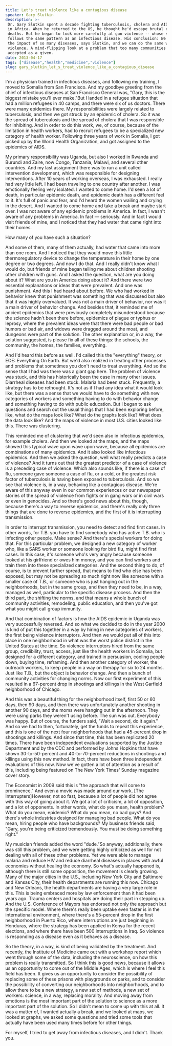 ```yaml
---
title: Let's treat violence like a contagious disease
speaker: Gary Slutkin
description: >-
 Dr. Gary Slutkin spent a decade fighting tuberculosis, cholera and AIDS epidemics
 in Africa. When he returned to the US, he thought he'd escape brutal epidemic
 deaths. But he began to look more carefully at gun violence -- whose spread
 follows the same pattern as an infectious disease. His conclusion: We've reversed
 the impact of so many diseases, says Slutkin, and we can do the same with
 violence. A mind-flipping look at a problem that too many communities have
 accepted as a given.
date: 2013-04-17
tags: ["disease","health","medicine","violence"]
slug: gary_slutkin_let_s_treat_violence_like_a_contagious_disease
---
```


I'm a physician trained in infectious diseases, and following my training, I moved to
Somalia from San Francisco. And my goodbye greeting from the chief of infectious diseases
at San Francisco General was, "Gary, this is the biggest mistake you'll ever make."But I
landed in a refugee situation that had a million refugees in 40 camps, and there were six
of us doctors. There were many epidemics there. My responsibilities were largely related
to tuberculosis, and then we got struck by an epidemic of cholera. So it was the spread of
tuberculosis and the spread of cholera that I was responsible for inhibiting. And in order
to do this work, we, of course, because of the limitation in health workers, had to
recruit refugees to be a specialized new category of health worker. Following three years
of work in Somalia, I got picked up by the World Health Organization, and got assigned to
the epidemics of AIDS.

My primary responsibility was Uganda, but also I worked in Rwanda and Burundi and Zaire,
now Congo, Tanzania, Malawi, and several other countries. And my last assignment there was
to run a unit called intervention development, which was responsible for designing
interventions. After 10 years of working overseas, I was exhausted. I really had very
little left. I had been traveling to one country after another. I was emotionally feeling
very isolated. I wanted to come home. I'd seen a lot of death, in particular epidemic
death, and epidemic death has a different feel to it. It's full of panic and fear, and I'd
heard the women wailing and crying in the desert. And I wanted to come home and take a
break and maybe start over. I was not aware of any epidemic problems in America. In fact, I
wasn't aware of any problems in America. In fact — seriously. And in fact I would visit
friends of mine, and I noticed that they had water that came right into their
homes.

How many of you have such a situation? 

And some of them, many of them actually, had water that came into more than one room. And
I noticed that they would move this little thermoregulatory device to change the
temperature in their home by one degree or two degrees. And now I do that. And I really
didn't know what I would do, but friends of mine began telling me about children shooting
other children with guns. And I asked the question, what are you doing about it? What are
you in America doing about it? And there were two essential explanations or ideas that
were prevalent. And one was punishment. And this I had heard about before. We who had
worked in behavior knew that punishment was something that was discussed but also that it
was highly overvalued. It was not a main driver of behavior, nor was it a main driver of
behavior change. And besides that, it reminded me of ancient epidemics that were
previously completely misunderstood because the science hadn't been there before,
epidemics of plague or typhus or leprosy, where the prevalent ideas were that there were
bad people or bad humors or bad air, and widows were dragged around the moat, and dungeons
were part of the solution. The other explanation or, in a way, the solution suggested, is
please fix all of these things: the schools, the community, the homes, the families,
everything.

And I'd heard this before as well. I'd called this the "everything" theory, or EOE:
Everything On Earth. But we'd also realized in treating other processes and problems that
sometimes you don't need to treat everything. And so the sense that I had was there was a
giant gap here. The problem of violence was stuck, and this has historically been the case
in many other issues. Diarrheal diseases had been stuck. Malaria had been stuck.
Frequently, a strategy has to be rethought. It's not as if I had any idea what it would
look like, but there was a sense that we would have to do something with new categories of
workers and something having to do with behavior change and something having to do with
public education. But I began to ask questions and search out the usual things that I had
been exploring before, like, what do the maps look like? What do the graphs look like?
What does the data look like? And the maps of violence in most U.S. cities looked like
this. There was clustering.

This reminded me of clustering that we'd seen also in infectious epidemics, for example
cholera. And then we looked at the maps, and the maps showed this typical wave upon wave
upon wave, because all epidemics are combinations of many epidemics. And it also looked
like infectious epidemics. And then we asked the question, well what really predicts a
case of violence? And it turns out that the greatest predictor of a case of violence is a
preceding case of violence. Which also sounds like, if there is a case of flu, someone
gave someone a case of flu, or a cold, or the greatest risk factor of tuberculosis is
having been exposed to tuberculosis. And so we see that violence is, in a way, behaving
like a contagious disease. We're aware of this anyway even in our common experiences or
our newspaper stories of the spread of violence from fights or in gang wars or in civil
wars or even in genocides. And so there's good news about this, though, because there's a
way to reverse epidemics, and there's really only three things that are done to reverse
epidemics, and the first of it is interrupting transmission.

In order to interrupt transmission, you need to detect and find first cases. In other
words, for T.B. you have to find somebody who has active T.B. who is infecting other
people. Make sense? And there's special workers for doing that. For this particular
problem, we designed a new category of worker who, like a SARS worker or someone looking
for bird flu, might find first cases. In this case, it's someone who's very angry because
someone looked at his girlfriend or owes him money, and you can find workers and train
them into these specialized categories. And the second thing to do, of course, is to
prevent further spread, that means to find who else has been exposed, but may not be
spreading so much right now like someone with a smaller case of T.B., or someone who is
just hanging out in the neighborhoods, but in the same group, and then they need to be, in
a way, managed as well, particular to the specific disease process. And then the third
part, the shifting the norms, and that means a whole bunch of community activities,
remodeling, public education, and then you've got what you might call group
immunity.

And that combination of factors is how the AIDS epidemic in Uganda was very successfully
reversed. And so what we decided to do in the year 2000 is kind of put this together in a
way by hiring in new categories of workers, the first being violence interruptors. And
then we would put all of this into place in one neighborhood in what was the worst police
district in the United States at the time. So violence interruptors hired from the same
group, credibility, trust, access, just like the health workers in Somalia, but designed
for a different category, and trained in persuasion, cooling people down, buying time,
reframing. And then another category of worker, the outreach workers, to keep people in a
way on therapy for six to 24 months. Just like T.B., but the object is behavior change.
And then a bunch of community activities for changing norms. Now our first experiment of
this resulted in a 67-percent drop in shootings and killings in the West Garfield
neighborhood of Chicago.

And this was a beautiful thing for the neighborhood itself, first 50 or 60 days, then 90
days, and then there was unfortunately another shooting in another 90 days, and the moms
were hanging out in the afternoon. They were using parks they weren't using before. The
sun was out. Everybody was happy. But of course, the funders said, "Wait a second, do it
again." And so we had to then, fortunately, get the funds to repeat this experience, and
this is one of the next four neighborhoods that had a 45-percent drop in shootings and
killings. And since that time, this has been replicated 20 times. There have been
independent evaluations supported by the Justice Department and by the CDC and performed
by Johns Hopkins that have shown 30-to-50-percent and 40-to-70-percent reductions in
shootings and killings using this new method. In fact, there have been three independent
evaluations of this now. Now we've gotten a lot of attention as a result of this, including
being featured on The New York Times' Sunday magazine cover story.

The Economist in 2009 said this is "the approach that will come to prominence." And even a
movie was made around our work. [The Interrupters]However, not so fast, because a lot of
people did not agree with this way of going about it. We got a lot of criticism, a lot of
opposition, and a lot of opponents. In other words, what do you mean, health problem? What
do you mean, epidemic? What do you mean, no bad guys? And there's whole industries
designed for managing bad people. What do you mean, hiring people who have backgrounds? My
business friends said, "Gary, you're being criticized tremendously. You must be doing
something right."

My musician friends added the word "dude."So anyway, additionally, there was still this
problem, and we were getting highly criticized as well for not dealing with all of these
other problems. Yet we were able to manage malaria and reduce HIV and reduce diarrheal
diseases in places with awful economies without healing the economy. So what's actually
happened is, although there is still some opposition, the movement is clearly growing.
Many of the major cities in the U.S., including New York City and Baltimore and Kansas
City, their health departments are running this now. Chicago and New Orleans, the health
departments are having a very large role in this. This is being embraced more by law
enforcement than it had been years ago. Trauma centers and hospitals are doing their part
in stepping up. And the U.S. Conference of Mayors has endorsed not only the approach but
the specific model. Where there's really been uptake even faster is in the international
environment, where there's a 55-percent drop in the first neighborhood in Puerto Rico,
where interruptions are just beginning in Honduras, where the strategy has been applied in
Kenya for the recent elections, and where there have been 500 interruptions in Iraq. So
violence is responding as a disease even as it behaves as a disease.

So the theory, in a way, is kind of being validated by the treatment. And recently, the
Institute of Medicine came out with a workshop report which went through some of the data,
including the neuroscience, on how this problem is really transmitted. So I think this is
good news, because it allows us an opportunity to come out of the Middle Ages, which is
where I feel this field has been. It gives us an opportunity to consider the possibility
of replacing some of these prisons with playgrounds or parks, and to consider the
possibility of converting our neighborhoods into neighborhoods, and to allow there to be a
new strategy, a new set of methods, a new set of workers: science, in a way, replacing
morality. And moving away from emotions is the most important part of the solution to
science as a more important part of the solution. So I didn't mean to come up with this at
all. It was a matter of, I wanted actually a break, and we looked at maps, we looked at
graphs, we asked some questions and tried some tools that actually have been used many
times before for other things.

For myself, I tried to get away from infectious diseases, and I didn't. Thank
you.

<!--
ad_duration=3.33
event="TEDMED 2013"
external_start_time=0
has_talk_citation=1
intro_duration=11.82
is_subtitle_required="False"
is_talk_featured="True"
language="en"
language_swap="False"
native_language="en"
number_of_related_talks=6
number_of_speakers=1
number_of_subtitled_videos=26
number_of_tags=4
number_of_talk_download_languages=26
number_of_talk_more_resources=0
number_of_talk_recommendations=3
number_of_talks_take_actions=1
post_ad_duration=0.83
published_timestamp="2013-10-10 15:00:40"
recording_date="2013-04-17"
speaker_description="Epidemiologist"
speaker_is_published=1
speaker_name="Gary Slutkin"
talk_more_resources=[]
talk_name="Let's treat violence like a contagious disease"
talk_recommendations_blurb="Explore videos, articles and books to learn more about innovative violence prevention."
talks_tags=["disease","health","medicine","violence"]
url_audio="https://download.ted.com/talks/GarySlutkin_2013P.mp3?apikey=acme-roadrunner"
url_photo_speaker="https://pe.tedcdn.com/images/ted/20c70d34ce84943e705354f606df8690610a0e64_254x191.jpg"
url_photo_talk="https://pe.tedcdn.com/images/ted/57e4481744417c9faab785aa78617808665b7025_1600x1200.jpg"
url_webpage="https://www.ted.com/talks/gary_slutkin_let_s_treat_violence_like_a_contagious_disease"
video_type_name="TED Stage Talk"
-->
